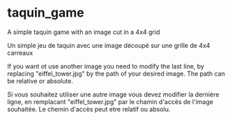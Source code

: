 # taquin_game
A simple taquin game with an image cut in a 4x4 grid

Un simple jeu de taquin avec une image découpé sur une grille de 4x4 carreaux

If you want ot use another image you need to modify the last line, by replacing "eiffel_tower.jpg" by the path of your desired image. The path can be relative or absolute.

Si vous souhaitez utiliser une autre image vous devez modifier la dernière ligne, en remplacant "eiffel_tower.jpg" par le chamin d'accès de l'image souhaitée. Le chemin d'accès peut etre relatif ou absolu.
